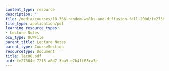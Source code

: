 ```yaml
---
content_type: resource
description: ''
file: /media/courses/18-366-random-walks-and-diffusion-fall-2006/fe27384e7218a6d73ba9e7b41f65ca5e_lec08.pdf
file_type: application/pdf
learning_resource_types:
- Lecture Notes
ocw_type: OCWFile
parent_title: Lecture Notes
parent_type: CourseSection
resourcetype: Document
title: lec08.pdf
uid: fe27384e-7218-a6d7-3ba9-e7b41f65ca5e
---
```

